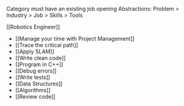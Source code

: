 Category must have an existing job opening
Abstractions: Problem > Industry > Job > Skills > Tools

[[Robotics Engineer]]
- [[Manage your time with Project Management]]
- [[Trace the critical path]]
- [[Apply SLAM]]
- [[Write clean code]]
- [[Program in C++]]
- [[Debug errors]]
- [[Write tests]]
- [[Data Structures]]
- [[Algorithms]]
- [[Review code]]

